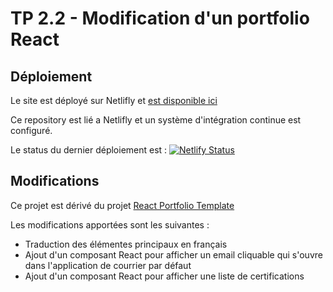 # TP 2.2 - Modification d'un portfolio React

## Déploiement
Le site est déployé sur Netlifly et [est disponible ici](https://rococo-gecko-ce9483.netlify.app/)

Ce repository est lié a Netlifly et un système d'intégration continue est configuré.

Le status du dernier déploiement est : [![Netlify Status](https://api.netlify.com/api/v1/badges/55b2eb74-0bc0-4b36-aa3a-f0656f996ef3/deploy-status)](https://app.netlify.com/sites/rococo-gecko-ce9483/deploys)


## Modifications
Ce projet est dérivé du projet [React Portfolio Template](https://reactportfoliotemplate.paytonpierce.dev/)

Les modifications apportées sont les suivantes :
- Traduction des élémentes principaux en français
- Ajout d'un composant React pour afficher un email cliquable qui s'ouvre dans l'application de courrier par défaut
- Ajout d'un composant React pour afficher une liste de certifications
